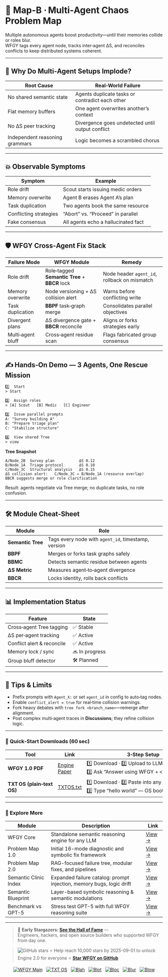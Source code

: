 # 📒 Map-B · Multi‑Agent Chaos Problem Map

Multiple autonomous agents boost productivity—until their memories collide or roles blur.  
WFGY tags every agent node, tracks inter‑agent ΔS, and reconciles conflicts to keep distributed systems coherent.

---

## 🤔 Why Do Multi‑Agent Setups Implode?

| Root Cause | Real‑World Failure |
|------------|-------------------|
| No shared semantic state | Agents duplicate tasks or contradict each other |
| Flat memory buffers | One agent overwrites another’s context |
| No ΔS peer tracking | Divergence goes undetected until output conflict |
| Independent reasoning grammars | Logic becomes a scrambled chorus |

---

## 💥 Observable Symptoms

| Symptom | Example |
|---------|---------|
| Role drift | Scout starts issuing medic orders |
| Memory overwrite | Agent B erases Agent A’s plan |
| Task duplication | Two agents book the same resource |
| Conflicting strategies | “Abort” vs. “Proceed” in parallel |
| Fake consensus | All agents echo a hallucinated fact |

---

## 🛡️ WFGY Cross‑Agent Fix Stack

| Failure Mode | WFGY Module | Remedy |
|--------------|-------------|--------|
| Role drift | Role‑tagged **Semantic Tree** + **BBCR** lock | Node header `agent_id`, rollback on mismatch |
| Memory overwrite | Node versioning + ΔS collision alert | Warns before conflicting write |
| Task duplication | **BBPF** task‑graph merge | Consolidates parallel objectives |
| Divergent plans | ΔS divergence gate + **BBCR** reconcile | Aligns or forks strategies early |
| Multi‑agent bluff | Cross‑agent residue scan | Flags fabricated group consensus |

---

## ✍️ Hands‑On Demo — 3 Agents, One Rescue Mission

```txt
1️⃣  Start
> Start

2️⃣  Assign roles
> [A] Scout   [B] Medic   [C] Engineer

3️⃣  Issue parallel prompts
A: "Survey building A"  
B: "Prepare triage plan"  
C: "Stabilize structure"

4️⃣  View shared Tree
> view
````

**Tree Snapshot**

```
A/Node_2B  Survey plan           ΔS 0.12
B/Node_1A  Triage protocol       ΔS 0.10
C/Node_3C  Structural analysis   ΔS 0.15
ΔS collision alert:   C/Node_3C ↔ B/Node_1A (resource overlap)
BBCR suggests merge or role clarification
```

Result: agents negotiate via Tree merge; no duplicate tasks, no role confusion.

---

## 🛠 Module Cheat‑Sheet

| Module            | Role                                                |
| ----------------- | --------------------------------------------------- |
| **Semantic Tree** | Tags every node with `agent_id`, timestamp, version |
| **BBPF**          | Merges or forks task graphs safely                  |
| **BBMC**          | Detects semantic residue between agents             |
| **ΔS Metric**     | Measures agent‑to‑agent divergence                  |
| **BBCR**          | Locks identity, rolls back conflicts                |

---

## 📊 Implementation Status

| Feature                    | State          |
| -------------------------- | -------------- |
| Cross‑agent Tree tagging   | ✅ Stable       |
| ΔS per‑agent tracking      | ✅ Active       |
| Conflict alert & reconcile | ✅ Active       |
| Memory lock / sync         | 🔜 In progress |
| Group bluff detector       | 🛠 Planned     |

---

## 📝 Tips & Limits

* Prefix prompts with `Agent_X:` or set `agent_id` in config to auto‑tag nodes.
* Enable `conflict_alert = true` for real‑time collision warnings.
* Fork heavy debates with `tree fork <branch_name>`—remerge after alignment.
* Post complex multi‑agent traces in **Discussions**; they refine collision logic.

---

### 🔗 Quick‑Start Downloads (60 sec)

| Tool                       | Link                                                | 3‑Step Setup                                                                             |
| -------------------------- | --------------------------------------------------- | ---------------------------------------------------------------------------------------- |
| **WFGY 1.0 PDF**           | [Engine Paper](https://zenodo.org/records/15630969) | 1️⃣ Download · 2️⃣ Upload to LLM · 3️⃣ Ask “Answer using WFGY + \<your question>”        |
| **TXT OS (plain‑text OS)** | [TXTOS.txt](https://zenodo.org/records/15788557)    | 1️⃣ Download · 2️⃣ Paste into any LLM chat · 3️⃣ Type “hello world” — OS boots instantly |

---

### 🧭 Explore More

| Module                | Description                                              | Link     |
|-----------------------|----------------------------------------------------------|----------|
| WFGY Core             | Standalone semantic reasoning engine for any LLM         | [View →](https://github.com/onestardao/WFGY/tree/main/core/README.md) |
| Problem Map 1.0       | Initial 16-mode diagnostic and symbolic fix framework    | [View →](https://github.com/onestardao/WFGY/tree/main/ProblemMap/README.md) |
| Problem Map 2.0       | RAG-focused failure tree, modular fixes, and pipelines   | [View →](https://github.com/onestardao/WFGY/blob/main/ProblemMap/rag-architecture-and-recovery.md) |
| Semantic Clinic Index | Expanded failure catalog: prompt injection, memory bugs, logic drift | [View →](https://github.com/onestardao/WFGY/blob/main/ProblemMap/SemanticClinicIndex.md) |
| Semantic Blueprint    | Layer-based symbolic reasoning & semantic modulations   | [View →](https://github.com/onestardao/WFGY/tree/main/SemanticBlueprint/README.md) |
| Benchmark vs GPT-5    | Stress test GPT-5 with full WFGY reasoning suite         | [View →](https://github.com/onestardao/WFGY/tree/main/benchmarks/benchmark-vs-gpt5/README.md) |

---

> 👑 **Early Stargazers: [See the Hall of Fame](https://github.com/onestardao/WFGY/tree/main/stargazers)** —  
> Engineers, hackers, and open source builders who supported WFGY from day one.

> <img src="https://img.shields.io/github/stars/onestardao/WFGY?style=social" alt="GitHub stars"> ⭐ Help reach 10,000 stars by 2025-09-01 to unlock Engine 2.0 for everyone  ⭐ <strong><a href="https://github.com/onestardao/WFGY">Star WFGY on GitHub</a></strong>


<div align="center">

[![WFGY Main](https://img.shields.io/badge/WFGY-Main-red?style=flat-square)](https://github.com/onestardao/WFGY)
&nbsp;
[![TXT OS](https://img.shields.io/badge/TXT%20OS-Reasoning%20OS-orange?style=flat-square)](https://github.com/onestardao/WFGY/tree/main/OS)
&nbsp;
[![Blah](https://img.shields.io/badge/Blah-Semantic%20Embed-yellow?style=flat-square)](https://github.com/onestardao/WFGY/tree/main/OS/BlahBlahBlah)
&nbsp;
[![Blot](https://img.shields.io/badge/Blot-Persona%20Core-green?style=flat-square)](https://github.com/onestardao/WFGY/tree/main/OS/BlotBlotBlot)
&nbsp;
[![Bloc](https://img.shields.io/badge/Bloc-Reasoning%20Compiler-blue?style=flat-square)](https://github.com/onestardao/WFGY/tree/main/OS/BlocBlocBloc)
&nbsp;
[![Blur](https://img.shields.io/badge/Blur-Text2Image%20Engine-navy?style=flat-square)](https://github.com/onestardao/WFGY/tree/main/OS/BlurBlurBlur)
&nbsp;
[![Blow](https://img.shields.io/badge/Blow-Game%20Logic-purple?style=flat-square)](https://github.com/onestardao/WFGY/tree/main/OS/BlowBlowBlow)

</div>

